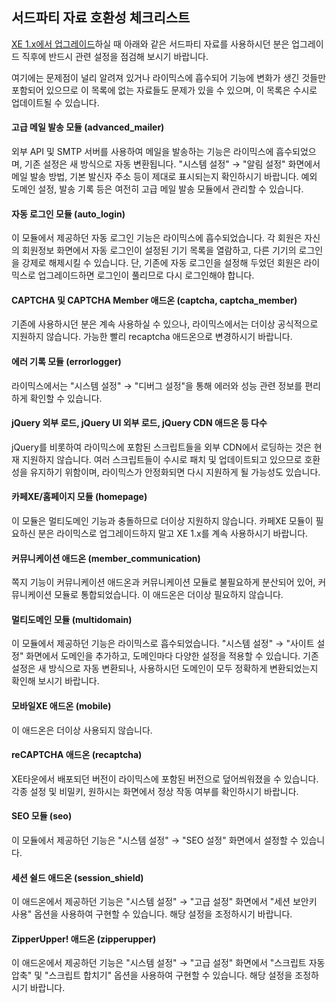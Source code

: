 서드파티 자료 호환성 체크리스트
-------------------------------

[XE 1.x에서 업그레이드](xe-upgrade.md)하실 때 아래와 같은 서드파티 자료를 사용하시던 분은
업그레이드 직후에 반드시 관련 설정을 점검해 보시기 바랍니다.

여기에는 문제점이 널리 알려져 있거나 라이믹스에 흡수되어 기능에 변화가 생긴 것들만 포함되어 있으므로
이 목록에 없는 자료들도 문제가 있을 수 있으며, 이 목록은 수시로 업데이트될 수 있습니다.

#### 고급 메일 발송 모듈 (advanced_mailer)

외부 API 및 SMTP 서버를 사용하여 메일을 발송하는 기능은 라이믹스에 흡수되었으며,
기존 설정은 새 방식으로 자동 변환됩니다.
"시스템 설정" → "알림 설정" 화면에서 메일 발송 방법, 기본 발신자 주소 등이 제대로 표시되는지 확인하시기 바랍니다.
예외 도메인 설정, 발송 기록 등은 여전히 고급 메일 발송 모듈에서 관리할 수 있습니다.

#### 자동 로그인 모듈 (auto_login)

이 모듈에서 제공하던 자동 로그인 기능은 라이믹스에 흡수되었습니다.
각 회원은 자신의 회원정보 화면에서 자동 로그인이 설정된 기기 목록을 열람하고,
다른 기기의 로그인을 강제로 해제시킬 수 있습니다.
단, 기존에 자동 로그인을 설정해 두었던 회원은
라이믹스로 업그레이드하면 로그인이 풀리므로 다시 로그인해야 합니다.

#### CAPTCHA 및 CAPTCHA Member 애드온 (captcha, captcha_member)

기존에 사용하시던 분은 계속 사용하실 수 있으나, 라이믹스에서는 더이상 공식적으로 지원하지 않습니다.
가능한 빨리 recaptcha 애드온으로 변경하시기 바랍니다.

#### 에러 기록 모듈 (errorlogger)

라이믹스에서는 "시스템 설정" → "디버그 설정"을 통해 에러와 성능 관련 정보를 편리하게 확인할 수 있습니다.

#### jQuery 외부 로드, jQuery UI 외부 로드, jQuery CDN 애드온 등 다수

jQuery를 비롯하여 라이믹스에 포함된 스크립트들을 외부 CDN에서 로딩하는 것은 현재 지원하지 않습니다.
여러 스크립트들이 수시로 패치 및 업데이트되고 있으므로 호환성을 유지하기 위함이며,
라이믹스가 안정화되면 다시 지원하게 될 가능성도 있습니다.

#### 카페XE/홈페이지 모듈 (homepage)

이 모듈은 멀티도메인 기능과 충돌하므로 더이상 지원하지 않습니다.
카페XE 모듈이 필요하신 분은 라이믹스로 업그레이드하지 말고 XE 1.x를 계속 사용하시기 바랍니다.

#### 커뮤니케이션 애드온 (member_communication)

쪽지 기능이 커뮤니케이션 애드온과 커뮤니케이션 모듈로 불필요하게 분산되어 있어,
커뮤니케이션 모듈로 통합되었습니다. 이 애드온은 더이상 필요하지 않습니다.

#### 멀티도메인 모듈 (multidomain)

이 모듈에서 제공하던 기능은 라이믹스로 흡수되었습니다.
"시스템 설정" → "사이트 설정" 화면에서 도메인을 추가하고, 도메인마다 다양한 설정을 적용할 수 있습니다.
기존 설정은 새 방식으로 자동 변환되나, 사용하시던 도메인이 모두 정확하게 변환되었는지 확인해 보시기 바랍니다.

#### 모바일XE 애드온 (mobile)

이 애드온은 더이상 사용되지 않습니다.

#### reCAPTCHA 애드온 (recaptcha)

XE타운에서 배포되던 버전이 라이믹스에 포함된 버전으로 덮어씌워졌을 수 있습니다.
각종 설정 및 비밀키, 원하시는 화면에서 정상 작동 여부를 확인하시기 바랍니다.

#### SEO 모듈 (seo)

이 모듈에서 제공하던 기능은 "시스템 설정" → "SEO 설정" 화면에서 설정할 수 있습니다.

#### 세션 쉴드 애드온 (session_shield)

이 애드온에서 제공하던 기능은 "시스템 설정" → "고급 설정" 화면에서
"세션 보안키 사용" 옵션을 사용하여 구현할 수 있습니다.
해당 설정을 조정하시기 바랍니다.

#### ZipperUpper! 애드온 (zipperupper)

이 애드온에서 제공하던 기능은 "시스템 설정" → "고급 설정" 화면에서
"스크립트 자동 압축" 및 "스크립트 합치기" 옵션을 사용하여 구현할 수 있습니다.
해당 설정을 조정하시기 바랍니다.
